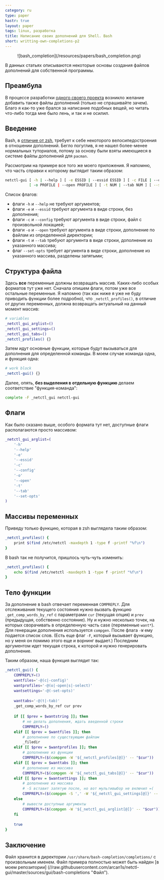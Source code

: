 ```yaml
---
category: ru
type: paper
hastr: true
layout: paper
tags: linux, разработка
title: Написание своих дополнений для Shell. Bash
short: writting-own-completions-p2
---
```

<figure class="img">![bash_completion](/resources/papers/bash_completion.png)</figure> В
данных статьях описываются некоторые основы создания файлов дополнений для
собственной программы.

<!--more-->

## <a href="#preamble" class="anchor" id="preamble"><span class="octicon octicon-link"></span></a>Преамбула

В процессе разработки [одного своего проекта](/ru/projects/netctl-gui
"Страница netctl-gui") возникло желание добавить также файлы дополнений (только
не спрашивайте зачем). Благо я как-то уже брался за написание подобных вещей, но
читать что-либо тогда мне было лень, и так и не осилил.

## <a href="#introduction" class="anchor" id="introduction"><span class="octicon octicon-link"></span></a>Введение

Bash, в [отличие от zsh](/ru/2014/07/17/writting-own-completions-p1
"Статья о дополнениях zsh"), требует к себе некоторого велосипедостроения в
отношении дополнений. Бегло погуглив, я не нашел более-менее нормальных
туториалов, потому за основу были взяты имеющиеся в системе файлы дополнений для
`pacman`.

Рассмотрим на примере все того же моего приложения. Я напомню, что часть справки
к которому выглядит таким образом:

```bash
netctl-gui [ -h | --help ] [ -e ESSID | --essid ESSID ] [ -с FILE | --config FILE ]
           [ -o PROFILE | --open PROFILE ] [ -t NUM | --tab NUM ] [ --set-opts OPTIONS ]
```

Список флагов:

* флаги `-h` и `--help` не требуют аргументов;
* флаги `-e` и `--essid` требуют аргумента в виде строки, без дополнения;
* флаги `-c` и `--config` требуют аргумента в виде строки, файл с произвольной
локацией;
* флаги `-o` и `--open` требуют аргумента в виде строки, дополнение по файлам из
определенной директории;
* флаги `-t` и `--tab` требуют аргумента в виде строки, дополнение из указанного
массива;
* флаг `--set-opts` требует аргумента в виде строки, дополнение из указанного
массива, разделены запятыми;

## <a href="#file" class="anchor" id="file"><span class="octicon octicon-link"></span></a>Структура файла

Здесь **все** переменные должны возвращать массив. Каких-либо особых форматов тут
уже нет. Сначала опишем флаги, потом уже все остальные переменные. Я напомню
(так как ниже я уже не буду приводить функции более подробно), что
`_netctl_profiles()`, в отличие от других переменных, должна возвращать
актуальный на данный момент массив:

```bash
# variables
_netctl_gui_arglist=()
_netctl_gui_settings=()
_netctl_gui_tabs=()
_netctl_profiles() {}
```

Затем идут основные функции, которые будут вызываться для дополнения для
определенной команды. В моем случае команда одна, и функция одна:

```bash
# work block
_netctl-gui() {}
```

Далее, опять, **без выделения в отдельную функцию** делаем соответствие
"функция-команда":

```bash
complete -F _netctl_gui netctl-gui
```

## <a href="#flags" class="anchor" id="flags"><span class="octicon octicon-link"></span></a>Флаги

Как было сказано выше, особого формата тут нет, доступные флаги располагаются
просто массивом:

```bash
_netctl_gui_arglist=(
    '-h'
    '--help'
    '-e'
    '--essid'
    '-c'
    '--config'
    '-o'
    '--open'
    '-t'
    '--tab'
    '--set-opts'
)
```

## <a href="#variables" class="anchor" id="variables"><span class="octicon octicon-link"></span></a>Массивы переменных

Приведу только функцию, которая в zsh выглядела таким образом:

```bash
_netctl_profiles() {
    print $(find /etc/netctl -maxdepth 1 -type f -printf "%f\n")
}
```

В bash так не получится, пришлось чуть-чуть изменить:

```bash
_netctl_profiles() {
    echo $(find /etc/netctl -maxdepth 1 -type f -printf "%f\n")
}
```

## <a href="#body" class="anchor" id="body"><span class="octicon octicon-link"></span></a>Тело функции

За дополнение в bash отвечает переменная `COMPREPLY`. Для отслеживания текущего
состояния нужно вызвать функцию `_get_comp_words_by_ref` с параметрами `cur`
(текущая опция) и `prev` (предыдущая, собственно состояние). Ну и нужно
несколько точек, на которых сворачивать в определенную часть case (переменные
`want*`). Для генерации дополнения используется `compgen`. После флага `-W` ему
подается список слов. (Есть еще флаг `-F`, который вызывает функцию, но у меня
он помимо этого еще и ворнинг выдает.) Последним аргументом идет текущая строка,
к которой и нужно генерировать дополнение.

Таким образом, наша функция выглядит так:

```bash
_netctl_gui() {
    COMPREPLY=()
    wantfiles='-@(c|-config)'
    wantprofiles='-@(o|-open|s|-select)'
    wantsettings='-@(-set-opts)'

    wanttabs='-@(t|-tab)'
    _get_comp_words_by_ref cur prev

    if [[ $prev = $wantstring ]]; then
        # не делать дополнения, ждать введенной строки
        COMPREPLY=()
    elif [[ $prev = $wantfiles ]]; then
        # дополнение по существующим файлам
        _filedir
    elif [[ $prev = $wantprofiles ]]; then
        # дополнение из функции
        COMPREPLY=($(compgen -W '${_netctl_profiles[@]}' -- "$cur"))
    elif [[ $prev = $wanttabs ]]; then
        # дополнение из массива
        COMPREPLY=($(compgen -W '${_netctl_gui_tabs[@]}' -- "$cur"))
    elif [[ $prev = $wantsettings ]]; then
        # дополнение из массива
        # -S вставит запятую после, но вот мультивыбор не включил =(
        COMPREPLY=($(compgen -S ',' -W '${_netctl_gui_settings[@]}' -- "$cur"))
    else
        # вывести доступные аргументы
        COMPREPLY=($(compgen -W '${_netctl_gui_arglist[@]}' -- "$cur"))
    fi

    true
}
```

## <a href="#conclusion" class="anchor" id="conclusion"><span class="octicon octicon-link"></span></a>Заключение

Файл хранится в директории `/usr/share/bash-completion/completions/` с
произвольным именем. Файл примера полностью может быть найден [в моем репозитории]
(//raw.githubusercontent.com/arcan1s/netctl-gui/master/sources/gui/bash-completions "Файл").
